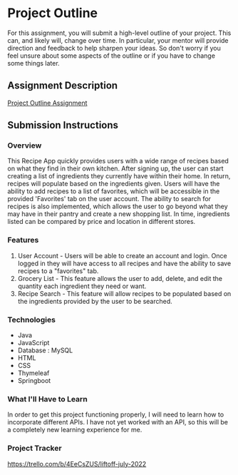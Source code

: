 # Project Outline
For this assignment, you will submit a high-level outline of your project. This can, and likely will, change over time. In particular, your mentor will provide direction and feedback to help sharpen your ideas. So don't worry if you feel unsure about some aspects of the outline or if you have to change some things later.

## Assignment Description
[Project Outline Assignment](https://education.launchcode.org/liftoff/modules/assignments/project-outline)

## Submission Instructions

### Overview
This Recipe App quickly provides users with a wide range of recipes based on what they find in their own kitchen.  After signing up, the user can start creating a list of ingredients they currently have within their home.  In return, recipes will populate based on the ingredients given.  Users will have the ability to add recipes to a list of favorites, which will be accessible in the provided 'Favorites' tab on the user account.  The ability to search for recipes is also implemented, which allows the user to go beyond what they may have in their pantry and create a new shopping list.  In time, ingredients listed can be compared by price and location in different stores.

### Features

1. User Account - Users will be able to create an account and login.  Once logged in they will have access to all recipes and have the ability to save recipes to a "favorites" tab.
2. Grocery List - This feature allows the user to add, delete, and edit the quantity each ingredient they need or want.
3. Recipe Search - This feature will allow recipes to be populated based on the ingredients provided by the user to be searched.


### Technologies
- Java
- JavaScript
- Database : MySQL
- HTML
- CSS
- Thymeleaf
- Springboot


### What I'll Have to Learn
In order to get this project functioning properly, I will need to learn how to incorporate different APIs.  I have not yet worked with an API, so this will be a completely new learning experience for me.

### Project Tracker
https://trello.com/b/4EeCsZUS/liftoff-july-2022
